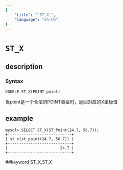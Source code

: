 ```yaml
---
{
    "title": "`ST_X`",
    "language": "zh-CN"
}
---
```


# `ST_X`
## description
### Syntax

`DOUBLE ST_X(POINT point)`


当point是一个合法的POINT类型时，返回对应的X坐标值

## example

```
mysql> SELECT ST_X(ST_Point(24.7, 56.7));
+----------------------------+
| st_x(st_point(24.7, 56.7)) |
+----------------------------+
|                       24.7 |
+----------------------------+
```
##keyword
ST_X,ST,X
